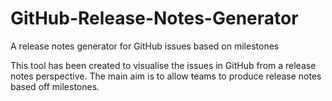 # GitHub-Release-Notes-Generator
A release notes generator for GitHub issues based on milestones

This tool has been created to visualise the issues in GitHub from a release notes perspective. The main aim is to allow teams to produce release notes based off milestones.
